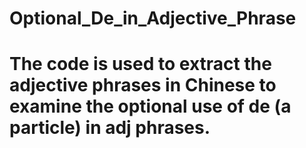 # Optional_De_in_Adjective_Phrase
# The code is used to extract the adjective phrases in Chinese to examine the optional use of de (a particle) in adj phrases. 
